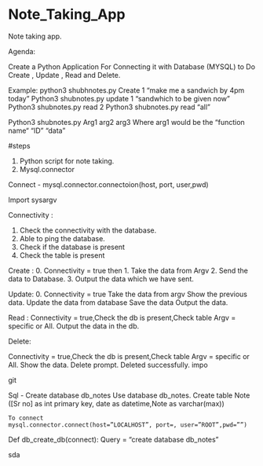 # Note_Taking_App
Note taking app.


Agenda:

Create a Python Application For Connecting it with Database (MYSQL) to 
Do Create , Update , Read and Delete.

Example: python3 shubhnotes.py Create 1 “make me a sandwich by 4pm today”
Python3 shubnotes.py update 1 “sandwhich to be given now”
Python3 shubnotes.py read 2 
Python3 shubnotes.py read “all”



Python3 shubnotes.py Arg1 arg2 arg3 
Where arg1 would be the “function name“ “ID” “data”


#steps 
1. Python script for note taking.
2. Mysql.connector

Connect - mysql.connector.connectoion(host, port, user,pwd)


Import sysargv



Connectivity :

1. Check the connectivity with the database.
2. Able to ping the database.
3. Check if the database is present 
4. Check the table is present


Create : 
	0. Connectivity = true then 
	1. Take the data from Argv
	2. Send the data to Database.
	3. Output the data which we have sent.

Update: 
	0. Connectivity = true
Take the data from argv
Show the previous data.
Update the data from database
Save the data
Output the data.

Read : 
Connectivity = true,Check the db is present,Check table
Argv = specific or All.
Output the data in the db.

Delete:		
	
Connectivity = true,Check the db is present,Check table
Argv = specific or All.
Show the data.
Delete prompt.
Deleted successfully. impo




git





Sql -    Create database db_notes
	Use database db_notes.
Create table Note ([Sr no] as int primary key, date as datetime,Note as varchar(max))         
	
	To connect 
	mysql.connector.connect(host=”LOCALHOST”, port=, user=”ROOT”,pwd=””)

Def db_create_db(connect):
Query = “create database db_notes”
	

sda